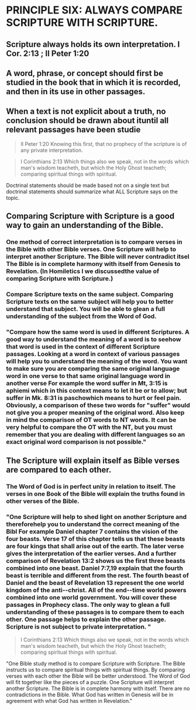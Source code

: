 # PRINCIPLE SIX: ALWAYS COMPARE SCRIPTURE WITH SCRIPTURE.

## Scripture always holds its own interpretation. I Cor. 2:13 ; II Peter 1:20

## A word, phrase, or concept should first be studied in the book that in which it is recorded, and then in its use in other passages.

## When a text is not explicit about a truth, no conclusion should be drawn about ituntil all relevant passages have been studie

> II Peter 1:20 Knowing this first, that no prophecy of the scripture is
> of any private interpretation.

> I Corinthians 2:13 Which things also we speak, not in the words which
> man\'s wisdom teacheth, but which the Holy Ghost teacheth; comparing
> spiritual things with spiritual.

Doctrinal statements should be made based not on a single text but
doctrinal statements should summarize what ALL Scripture says on the
topic.

## Comparing Scripture with Scripture is a good way to gain an understanding of the Bible.

### One method of correct interpretation is to compare verses in the Bible with other Bible verses. One Scripture will help to interpret another Scripture. The Bible will never contradict itsel The Bible is in complete harmony with itself from Genesis to Revelation. (In Homiletics I we discussedthe value of comparing Scripture with Scripture.)

### Compare Scripture texts on the same subject. Comparing Scripture texts on the same subject will help you to better understand that subject. You will be able to glean a full understanding of the subject from the Word of God.

### \"Compare how the same word is used in different Scriptures. A good way to understand the meaning of a word is to seehow that word is used in the context of different Scripture passages. Looking at a word in context of various passages will help you to understand the meaning of the word. You want to make sure you are comparing the same original language word in one verse to that same original language word in another verse For example the word suffer in Mt, 3:15 is aphiemi which in this context means to let it be or to allow; but suffer in Mk. 8:31 is paschowhich means to hurt or feel pain. Obviously, a comparison of these two words for \"suffer\" would not give you a proper meaning of the original word. Also keep in mind the comparison of OT words to NT words. It can be very helpful to compare the OT with the NT, but you must remember that you are dealing with different languages so an exact original word comparison is not possible.\"

## The Scripture will explain itself as Bible verses are compared to each other.

### The Word of God is in perfect unity in relation to itself. The verses in one Book of the Bible will explain the truths found in other verses of the Bible.

### \"One Scripture will help to shed light on another Scripture and thereforehelp you to understand the correct meaning of the Bibl For example Daniel chapter 7 contains the vision of the four beasts. Verse 17 of this chapter tells us that these beasts are four kings that shall arise out of the earth. The later verse gives the interpretation of the earlier verses. And a further comparison of Revelation 13:2 shows us the first three beasts combined into one beast. Daniel 7:7,19 explain that the fourth beast is terrible and different from the rest. The fourth beast of Daniel and the beast of Revelation 13 represent the one world kingdom of the anti--christ. All of the end--time world powers combined into one world government. You will cover these passages in Prophecy class. The only way to glean a full understanding of these passages is to compare them to each other. One passage helps to explain the other passage. Scripture is not subject to private interpretation. \"

> I Corinthians 2:13 Which things also we speak, not in the words which
> man\'s wisdom teacheth, but which the Holy Ghost teacheth; comparing
> spiritual things with spiritual.

\"One Bible study method is to compare Scripture with Scripture. The
Bible instructs us to compare spiritual things with spiritual things. By
comparing verses with each other the Bible will be better understood.
The Word of God will fit together like the pieces of a puzzle. One
Scripture will interpret another Scripture. The Bible is in complete
harmony with itself. There are no contradictions in the Bible. What God
has written in Genesis will be in agreement with what God has written in
Revelation.\"
